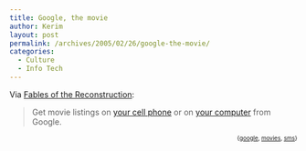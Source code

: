 ```yaml
---
title: Google, the movie
author: Kerim
layout: post
permalink: /archives/2005/02/26/google-the-movie/
categories:
  - Culture
  - Info Tech
---
```

Via <a href="http://mithras.blogs.com/blog/2005/02/google_movie_li.html" onclick="_gaq.push(['_trackEvent', 'outbound-article', 'http://mithras.blogs.com/blog/2005/02/google_movie_li.html', 'Fables of the Reconstruction']);" >Fables of the Reconstruction</a>:

> Get movie listings on <a href="http://www.google.com/sms/howtouse.html#movies" onclick="_gaq.push(['_trackEvent', 'outbound-article', 'http://www.google.com/sms/howtouse.html#movies', 'your cell phone']);" >your cell phone</a> or on <a href="http://www.google.com/intl/en/help/features.html#movies" onclick="_gaq.push(['_trackEvent', 'outbound-article', 'http://www.google.com/intl/en/help/features.html#movies', 'your computer']);" >your computer</a> from Google.

<div style="text-align:right;">
  <span style="font-size:x-small;">{<a href="http://technorati.com/tag/google" onclick="_gaq.push(['_trackEvent', 'outbound-article', 'http://technorati.com/tag/google', 'google']);"  rel="tag">google</a>, <a href="http://technorati.com/tag/movies" onclick="_gaq.push(['_trackEvent', 'outbound-article', 'http://technorati.com/tag/movies', 'movies']);"  rel="tag">movies</a>, <a href="http://technorati.com/tag/sms" onclick="_gaq.push(['_trackEvent', 'outbound-article', 'http://technorati.com/tag/sms', 'sms']);"  rel="tag">sms</a>}</span>


